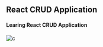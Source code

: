 ## React CRUD Application 

#### Learing React CRUD Application

![c](https://user-images.githubusercontent.com/40020458/200157370-432a8acc-6cd6-4ed4-9fbd-bf2ed524143c.JPG)
